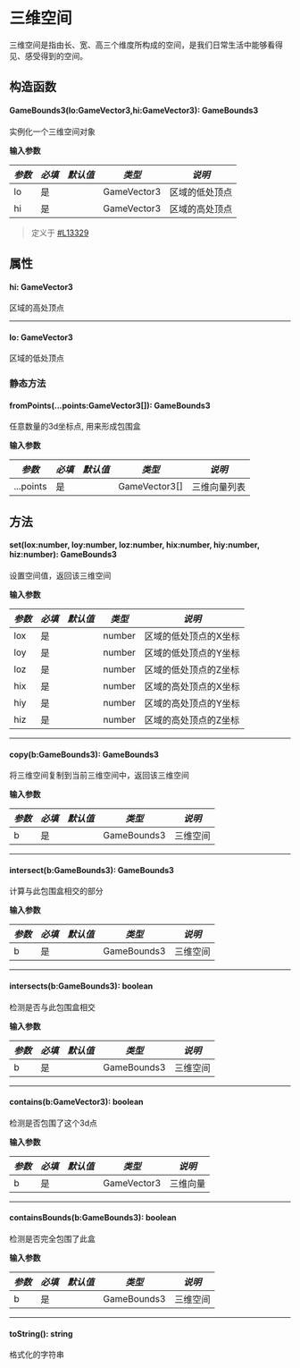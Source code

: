 
<script setup>
import '/style.css'
</script>
# 三维空间
三维空间是指由长、宽、高三个维度所构成的空间，是我们日常生活中能够看得见、感受得到的空间。

## 构造函数

#### <font id="API" />GameBounds3(<font id="Type">lo:GameVector3,hi:GameVector3</font>)<font id="Type">: GameBounds3</font>
实例化一个三维空间对象

**输入参数**

| **_参数_** | **_必填_** | **_默认值_** | **_类型_** | **_说明_** |
| --- | --- | --- | --- | --- |
| lo | 是 | | GameVector3 | 区域的低处顶点 |
| hi | 是 | | GameVector3 | 区域的高处顶点 |


> 定义于 [#L13329](https://github.com/box3lab/arena_dts/blob/main/GameAPI.d.ts#L13329)

## 属性

#### <font id="API" />hi<font id="Type">: GameVector3</font>
区域的高处顶点

---


#### <font id="API" />lo<font id="Type">: GameVector3</font>
区域的低处顶点


### 静态方法

#### <font id="API" />fromPoints(<font id="Type">...points:GameVector3[]</font>)<font id="Type">: GameBounds3</font>
任意数量的3d坐标点, 用来形成包围盒

**输入参数**

| **_参数_** | **_必填_** | **_默认值_** | **_类型_** | **_说明_** |
| --- | --- | --- | --- | --- |
| ...points | 是 | | GameVector3[] | 三维向量列表 |


## 方法

#### <font id="API" />set(<font id="Type">lox:number, loy:number, loz:number, hix:number, hiy:number, hiz:number</font>)<font id="Type">:  GameBounds3</font>
设置空间值，返回该三维空间

**输入参数**

| **_参数_** | **_必填_** | **_默认值_** | **_类型_** | **_说明_** |
| --- | --- | --- | --- | --- |
| lox | 是 | | number | 区域的低处顶点的X坐标 |
| loy | 是 | | number | 区域的低处顶点的Y坐标 |
| loz | 是 | | number | 区域的低处顶点的Z坐标 |
| hix | 是 | | number | 区域的高处顶点的X坐标 |
| hiy | 是 | | number | 区域的高处顶点的Y坐标 |
| hiz | 是 | | number | 区域的高处顶点的Z坐标 |


---

#### <font id="API" />copy(<font id="Type">b:GameBounds3</font>)<font id="Type">: GameBounds3</font>
将三维空间复制到当前三维空间中，返回该三维空间

**输入参数**

| **_参数_** | **_必填_** | **_默认值_** | **_类型_** | **_说明_** |
| --- | --- | --- | --- | --- |
| b | 是 | | GameBounds3 | 三维空间 |

---

#### <font id="API" />intersect(<font id="Type">b:GameBounds3</font>)<font id="Type">: GameBounds3</font>
计算与此包围盒相交的部分

**输入参数**

| **_参数_** | **_必填_** | **_默认值_** | **_类型_** | **_说明_** |
| --- | --- | --- | --- | --- |
| b | 是 | | GameBounds3 | 三维空间 |


---


#### <font id="API" />intersects(<font id="Type">b:GameBounds3</font>)<font id="Type">: boolean</font>
检测是否与此包围盒相交

**输入参数**

| **_参数_** | **_必填_** | **_默认值_** | **_类型_** | **_说明_** |
| --- | --- | --- | --- | --- |
| b | 是 | | GameBounds3 | 三维空间 |


---


#### <font id="API" />contains(<font id="Type">b:GameVector3</font>)<font id="Type">: boolean</font>
检测是否包围了这个3d点

**输入参数**

| **_参数_** | **_必填_** | **_默认值_** | **_类型_** | **_说明_** |
| --- | --- | --- | --- | --- |
| b | 是 | | GameVector3 | 三维向量 |


---


#### <font id="API" />containsBounds(<font id="Type">b:GameBounds3</font>)<font id="Type">: boolean</font>
检测是否完全包围了此盒

**输入参数**

| **_参数_** | **_必填_** | **_默认值_** | **_类型_** | **_说明_** |
| --- | --- | --- | --- | --- |
| b | 是 | | GameBounds3 | 三维空间 |


---


#### <font id="API" />toString()<font id="Type">: string</font>
格式化的字符串
